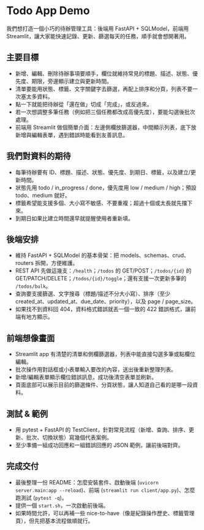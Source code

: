 # Todo App Demo

我們想打造一個小巧的待辦管理工具：後端用 FastAPI + SQLModel，前端用 Streamlit，讓大家能快速記錄、更新、篩選每天的任務，順手就會想開著用。

## 主要目標
- 新增、編輯、刪除待辦事項要順手，欄位就維持常見的標題、描述、狀態、優先度、期限，旁邊顯示建立與更新時間。
- 清單要能用狀態、標籤、文字關鍵字去篩選，再配上排序和分頁，列表不要一次塞太多資料。
- 點一下就能把待辦從「還在做」切成「完成」，或反過來。
- 若一次想調整多筆任務（例如把三個任務都改成高優先度），要能勾選後批次處理。
- 前端用 Streamlit 做個簡單介面：左邊側欄放篩選器，中間顯示列表，底下放新增與編輯表單，遇到錯誤時能看到友善訊息。

## 我們對資料的期待
- 每筆待辦要有 ID、標題、描述、狀態、優先度、到期日、標籤，以及建立/更新時間。
- 狀態先用 todo / in_progress / done，優先度用 low / medium / high；預設 todo、medium 就好。
- 標籤希望能支援多個、大小寫不敏感、不要重複；超過十個或太長就先擋下來。
- 到期日如果比建立時間還早就提醒使用者重新填。

## 後端安排
- 維持 FastAPI + SQLModel 的基本骨架：把 models、schemas、crud、routers 拆開，方便維護。
- REST API 先做這幾支：`/health`；`/todos` 的 GET/POST；`/todos/{id}` 的 GET/PATCH/DELETE；`/todos/{id}/toggle`；還有支援一次更新多筆的 `/todos/bulk`。
- 查詢要支援篩選、文字搜尋（標題/描述不分大小寫）、排序（至少 created_at、updated_at、due_date、priority），以及 page / page_size。
- 如果找不到資料回 404，資料格式錯誤就丟一個一致的 422 錯誤格式，讓前端有地方顯示。

## 前端想像畫面
- Streamlit app 有清楚的清單和側欄篩選器，列表中能直接勾選多筆或點欄位編輯。
- 批次操作用對話框或小表單輸入要改的內容，送出後重新整理列表。
- 新增/編輯表單顯示欄位錯誤訊息，成功後清空表單並刷新。
- 頁面底部可以展示目前的篩選條件、分頁狀態，讓人知道自己看的是哪一段資料。

## 測試 & 範例
- 用 pytest + FastAPI 的 TestClient，針對常見流程（新增、查詢、排序、更新、批次、切換狀態）寫幾個代表案例。
- 至少準備一組成功回應和一組錯誤回應的 JSON 範例，讓前後端對齊。

## 完成交付
- 最後整理一份 README：怎麼安裝套件、啟動後端 (`uvicorn server.main:app --reload`)、前端 (`streamlit run client/app.py`)、怎麼跑測試 (`pytest -q`)。
- 提供一個 `start.sh`，一次啟動前後端。
- 如果時間允許，可以再補一些 nice-to-have（像是紀錄操作歷史、標籤管理頁），但先把基本流程做順就行。

